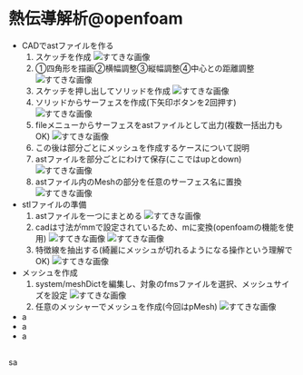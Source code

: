 <style>  
  hr {  
    opacity: 0;  
    break-after: page;  
  }  
</style>  

#  熱伝導解析@openfoam
- CADでastファイルを作る
    1. スケッチを作成
![すてきな画像](cad1.png)
    1. ①四角形を描画②横幅調整③縦幅調整④中心との距離調整
![すてきな画像](cad2.png)
    1. スケッチを押し出してソリッドを作成
![すてきな画像](cad3.png)
    1. ソリッドからサーフェスを作成(下矢印ボタンを2回押す)
![すてきな画像](cad4.png)
    1. fileメニューからサーフェスをastファイルとして出力(複数一括出力もOK)
![すてきな画像](cad5.png)
    1. この後は部分ごとにメッシュを作成するケースについて説明  
    1. astファイルを部分ごとにわけて保存(ここではupとdown)  
![すてきな画像](cad6.png)
    1. astファイル内のMeshの部分を任意のサーフェス名に置換 
![すてきな画像](cad7.png)
- stlファイルの準備
    1. astファイルを一つにまとめる
![すてきな画像](cad8.png)
    1. cadは寸法がmmで設定されているため、mに変換(openfoamの機能を使用)
![すてきな画像](cad9.png)
![すてきな画像](cad10.png)
    1. 特徴線を抽出する(綺麗にメッシュが切れるようになる操作という理解でOK)
![すてきな画像](cad11.png)
- メッシュを作成
    1. system/meshDictを編集し、対象のfmsファイルを選択、メッシュサイズを設定
![すてきな画像](cad12.png)
    1. 任意のメッシャーでメッシュを作成(今回はpMesh)
![すてきな画像](cad13.png)
- a
- a
- a
 



---

sa
